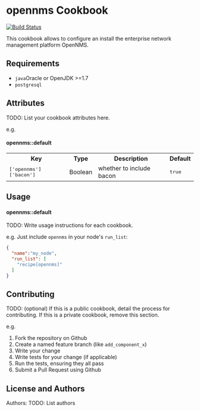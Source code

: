 opennms Cookbook
================
[![Build Status](https://travis-ci.org/indigo423/chef-opennms.svg)](https://travis-ci.org/indigo423/chef-opennms)

[travis]: https://travis-ci.org/indigo423/chef-opennms

This cookbook allows to configure  an install the enterprise network management platform OpenNMS. 

Requirements
------------
- `java`Oracle or OpenJDK >=1.7
- `postgresql`

Attributes
----------
TODO: List your cookbook attributes here.

e.g.
#### opennms::default
<table>
  <tr>
    <th>Key</th>
    <th>Type</th>
    <th>Description</th>
    <th>Default</th>
  </tr>
  <tr>
    <td><tt>['opennms']['bacon']</tt></td>
    <td>Boolean</td>
    <td>whether to include bacon</td>
    <td><tt>true</tt></td>
  </tr>
</table>

Usage
-----
#### opennms::default
TODO: Write usage instructions for each cookbook.

e.g.
Just include `opennms` in your node's `run_list`:

```json
{
  "name":"my_node",
  "run_list": [
    "recipe[opennms]"
  ]
}
```

Contributing
------------
TODO: (optional) If this is a public cookbook, detail the process for contributing. If this is a private cookbook, remove this section.

e.g.
1. Fork the repository on Github
2. Create a named feature branch (like `add_component_x`)
3. Write your change
4. Write tests for your change (if applicable)
5. Run the tests, ensuring they all pass
6. Submit a Pull Request using Github

License and Authors
-------------------
Authors: TODO: List authors
